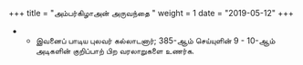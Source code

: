 ﻿+++
title = "அம்பர்கிழாஅன் அருவந்தை  "
weight = 1
date = "2019-05-12"
+++


- -  இவனைப் பாடிய புலவர் கல்லாடனார்; 385-ஆம் செய்யுளின் 9 - 10-ஆம் அடிகளின் குறிப்பாற் பிற வரலாறுகளை உணர்க. 
